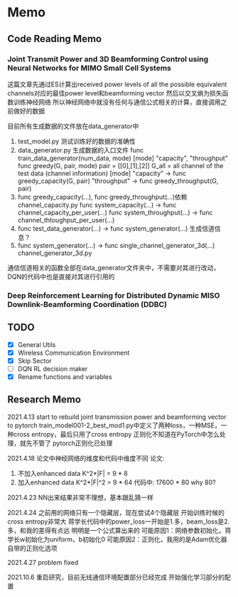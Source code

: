 # Memo

## Code Reading Memo

### Joint Transmit Power and 3D Beamforming Control using Neural Networks for MIMO Small Cell Systems
这篇文章先通过ES计算出received power levels of all the possible equivalent channels对应的最佳power level和beamforming vector
然后以交叉熵为损失函数训练神经网络
所以神经网络中就没有任何与通信公式相关的计算，直接调用之前做好的数据

目前所有生成数据的文件放在data_generator中
1.  test_model.py 测试训练好的数据的准确性
2.  data_generator.py 生成数据的入口文件
    func train_data_generator(num_data, mode)
    [mode] "capacity", "throughput"
    func greedy(G, pair, mode)
    pair = [[0],[1],[2]]
    G_all = all channel of the test data (channel information)
    [mode]
    "capacity" -> func greedy_capacity(G, pair)
    "throughput" -> func greedy_throughput(G, pair)
3.  func greedy_capacity(...), func greedy_throughput(...)依赖channel_capacity.py
    func system_capacity(...) -> func channel_capacity_per_user(...)
    func system_throughput(...) -> func channel_thtoughput_per_user(...)
4.  func test_data_generator(...) -> func system_generator(...)
    生成信道信息？
5.  func system_generator(...) -> func single_channel_generator_3d(...)
    channel_generator_3d.py

通信信道相关的函数全部在data_generator文件夹中，不需要对其进行改动，DQN的代码中也是直接对其进行引用的

### Deep Reinforcement Learning for Distributed Dynamic MISO Downlink-Beamforming Coordination (DDBC)



## TODO

- [x] General Utils
- [x] Wireless Communication Environment
- [x] Skip Sector
- [ ] DQN RL decision maker
- [x] Rename functions and variables

## Research Memo

2021.4.13
start to rebuild joint transmission power and beamforming vector to pytorch
train_model001-2_best_mod1.py中定义了两种loss，一种MSE，一种cross entropy，最后只用了cross entropy
正则化不知道在PyTorch中怎么处理，就先不管了
pytorch正则化已处理

2021.4.18
论文中神经网络的维度和代码中维度不同
论文:

1) 不加入enhanced data
K^2*|F| = 9 * 8
2) 加入enhanced data
K^2*|F|^2 = 9 * 64
代码中:
17600 * 80
why 80?

2021.4.23
NN出来结果非常不理想，基本跟乱猜一样

2021.4.24
之前用的网络只有一个隐藏层，现在尝试4个隐藏层
开始训练时候的cross entropy非常大
蒋学长代码中的power_loss一开始是1.多，beam_loss是2.多，和我的差得有点远
明明是一个公式算出来的
可能原因1：网络参数初始化，蒋学长w初始化为uniform，b初始化0
可能原因2：正则化，我用的是Adam优化器自带的正则化选项

2021.4.27
problem fixed

2021.10.6
重启研究，目前无线通信环境配置部分已经完成
开始强化学习部分的配置